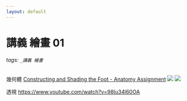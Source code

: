 ```yaml
---
layout: default
---
```

# 講義 繪畫 01

###### tags: `_講義 繪畫`

幾何體
[Constructing and Shading the Foot - Anatomy Assignment](
https://www.youtube.com/watch?v=1Qe3bSXGC5A)
![](https://i.imgur.com/aJyOoVK.png)
![](https://i.imgur.com/f4oq9ZV.png)

透視
https://www.youtube.com/watch?v=98Iu34l60OA